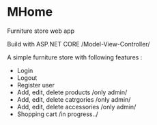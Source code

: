 # MHome
Furniture store web app

Build with ASP.NET CORE /Model-View-Controller/

A simple furniture store with following features :
- Login
- Logout
- Register user
- Add, edit, delete products /only admin/
- Add, edit, delete catrgories /only admin/
- Add, edit, delete accessories /only admin/
- Shopping cart /in progress../
